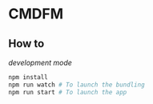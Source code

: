 # CMDFM


## How to

*development mode*

```bash
npm install
npm run watch # To launch the bundling
npm run start # To launch the app
```

